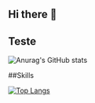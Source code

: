 ## Hi there 👋

## Teste

![Anurag's GitHub stats](https://github-readme-stats.vercel.app/api?username=GustavoProla&show_icons=true&theme=radical)

##Skills

[![Top Langs](https://github-readme-stats.vercel.app/api/top-langs/?username=GustavoProla&hide_progress=true)](https://github.com/GustavoProla/github-readme-stats)
